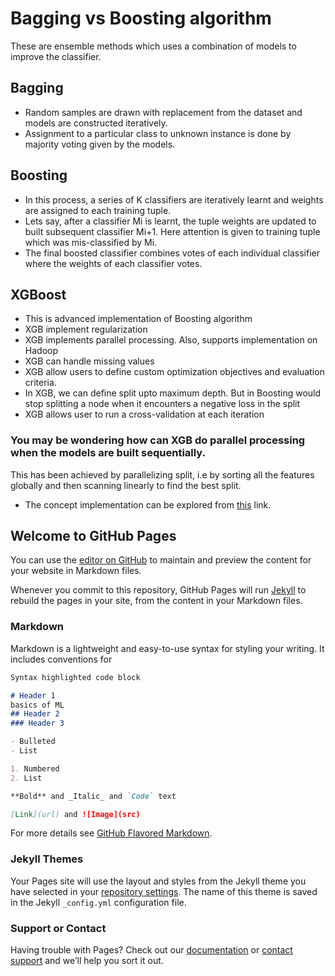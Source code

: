 # Bagging vs Boosting algorithm 
These are ensemble methods which uses a combination of models to improve the classifier.
## Bagging 
- Random samples are drawn with replacement from the dataset and models are constructed iteratively. 
- Assignment to a particular class to unknown instance is done by majority voting given by the models. 

## Boosting
- In this process, a series of K classifiers are iteratively learnt and weights are assigned to each training tuple.
- Lets say, after a classifier Mi is learnt, the tuple weights are updated to built subsequent classifier Mi+1. Here attention is given to training tuple which was mis-classified by Mi. 
- The final boosted classifier combines votes of each individual classifier where the weights of each classifier votes.  

## XGBoost 
- This is advanced implementation of Boosting algorithm 
- XGB implement regularization 
- XGB implements parallel processing. Also, supports implementation on Hadoop
- XGB can handle missing values 
- XGB allow users to define custom optimization objectives and evaluation criteria.
- In XGB, we can define split upto maximum depth. But in Boosting would stop splitting a node when it encounters a negative loss in the split 
- XGB allows user to run a cross-validation at each iteration

### You may be wondering how can XGB do parallel processing when the models are built sequentially. 
This has been achieved by parallelizing split, i.e by sorting all the features globally and then scanning linearly to find the best split. 
- The concept implementation can be explored from [this](https://github.com/dmlc/xgboost) link. 



## Welcome to GitHub Pages

You can use the [editor on GitHub](https://github.com/sohamshashank1/MLtoolkit/edit/master/index.md) to maintain and preview the content for your website in Markdown files.

Whenever you commit to this repository, GitHub Pages will run [Jekyll](https://jekyllrb.com/) to rebuild the pages in your site, from the content in your Markdown files.

### Markdown

Markdown is a lightweight and easy-to-use syntax for styling your writing. It includes conventions for

```markdown
Syntax highlighted code block

# Header 1 
basics of ML 
## Header 2
### Header 3

- Bulleted
- List

1. Numbered
2. List

**Bold** and _Italic_ and `Code` text

[Link](url) and ![Image](src)
```

For more details see [GitHub Flavored Markdown](https://guides.github.com/features/mastering-markdown/).

### Jekyll Themes

Your Pages site will use the layout and styles from the Jekyll theme you have selected in your [repository settings](https://github.com/sohamshashank1/MLtoolkit/settings). The name of this theme is saved in the Jekyll `_config.yml` configuration file.

### Support or Contact

Having trouble with Pages? Check out our [documentation](https://help.github.com/categories/github-pages-basics/) or [contact support](https://github.com/contact) and we’ll help you sort it out.
